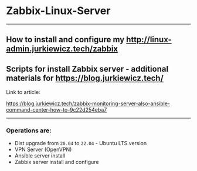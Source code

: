 # Zabbix-Linux-Server
---

## How to install and configure my  http://linux-admin.jurkiewicz.tech/zabbix



## Scripts for install Zabbix server - additional materials for https://blog.jurkiewicz.tech/

Link to article:

https://blog.jurkiewicz.tech/zabbix-monitoring-server-also-ansible-command-center-how-to-9c22d254eba7

---

### Operations are:

* Dist upgrade from `20.04` to `22.04` - Ubuntu LTS version
* VPN Server (OpenVPN)
* Ansible server install 
* Zabbix server install and configure
